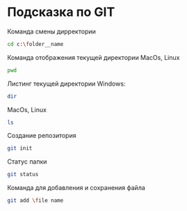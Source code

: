 # Подсказка по GIT

Команда смены дирректории
```sh
cd c:\folder__name
```
Команда отображения текущей директории MacOs, Linux
```sh
pwd
```
Листинг текущей директории Windows:
```sh
dir
```
MacOs, Linux
```sh
ls
```
Создание репозитория
```sh
git init
```
Статус папки
```sh
git status
```
Команда для добавления и сохранения файла 
```sh
git add \file name
```